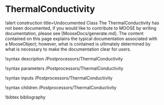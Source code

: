 <!-- MOOSE Documentation Stub: Remove this when content is added. -->

# ThermalConductivity

!alert construction title=Undocumented Class
The ThermalConductivity has not been documented, if you would like to contribute to MOOSE by
writing documentation, please see [MooseDocs/generate.md]. The content contained on this page explains
the typical documentation associated with a MooseObject; however, what is contained is ultimately
determined by what is necessary to make the documentation clear for users.

!syntax description /Postprocessors/ThermalConductivity

!syntax parameters /Postprocessors/ThermalConductivity

!syntax inputs /Postprocessors/ThermalConductivity

!syntax children /Postprocessors/ThermalConductivity

!bibtex bibliography
